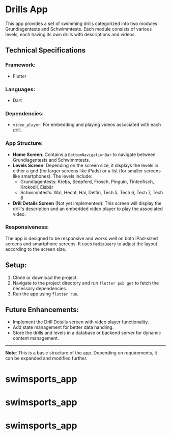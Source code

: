 
# Drills App

This app provides a set of swimming drills categorized into two modules: Grundlagentests and Schwimmtests. Each module consists of various levels, each having its own drills with descriptions and videos.

## Technical Specifications

### Framework:
- Flutter

### Languages:
- Dart

### Dependencies:
- `video_player`: For embedding and playing videos associated with each drill.

### App Structure:
- **Home Screen**: Contains a `BottomNavigationBar` to navigate between Grundlagentests and Schwimmtests.
- **Levels Screen**: Depending on the screen size, it displays the levels in either a grid (for larger screens like iPads) or a list (for smaller screens like smartphones). The levels include:
  - Grundlagentests: Krebs, Seepferd, Frosch, Pinguin, Tintenfisch, Krokodil, Eisbär
  - Schwimmtests: Wal, Hecht, Hai, Delfin, Tech 5, Tech 6, Tech 7, Tech 8
- **Drill Details Screen** (Not yet implemented): This screen will display the drill's description and an embedded video player to play the associated video.

### Responsiveness:
The app is designed to be responsive and works well on both iPad-sized screens and smartphone screens. It uses `MediaQuery` to adjust the layout according to the screen size.

## Setup:

1. Clone or download the project.
2. Navigate to the project directory and run `flutter pub get` to fetch the necessary dependencies.
3. Run the app using `flutter run`.

## Future Enhancements:
- Implement the Drill Details screen with video player functionality.
- Add state management for better data handling.
- Store the drills and levels in a database or backend server for dynamic content management.

---

**Note**: This is a basic structure of the app. Depending on requirements, it can be expanded and modified further.
# swimsports_app
# swimsports_app
# swimsports_app
